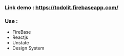 ### Link demo : https://todolit.firebaseapp.com/
### Use : 
<ul>
  <li>FireBase</li>
  <li>Reactjs</li>
  <li>Unstate</li>
  <li>Design System</li>
</ul>
